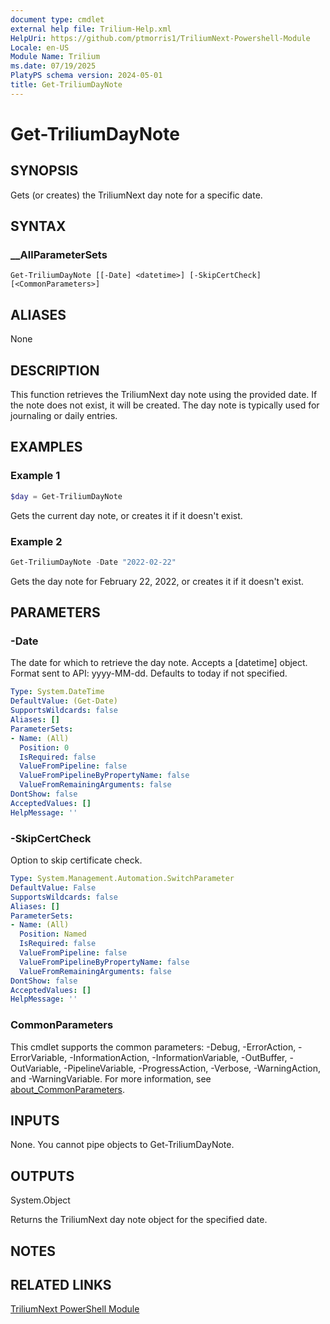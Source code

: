 ```yaml
---
document type: cmdlet
external help file: Trilium-Help.xml
HelpUri: https://github.com/ptmorris1/TriliumNext-Powershell-Module
Locale: en-US
Module Name: Trilium
ms.date: 07/19/2025
PlatyPS schema version: 2024-05-01
title: Get-TriliumDayNote
---
```


# Get-TriliumDayNote

## SYNOPSIS

Gets (or creates) the TriliumNext day note for a specific date.

## SYNTAX

### __AllParameterSets

```
Get-TriliumDayNote [[-Date] <datetime>] [-SkipCertCheck] [<CommonParameters>]
```

## ALIASES

None

## DESCRIPTION

This function retrieves the TriliumNext day note using the provided date.
If the note does not exist, it will be created.
The day note is typically used for journaling or daily entries.

## EXAMPLES

### Example 1

```powershell
$day = Get-TriliumDayNote
```

Gets the current day note, or creates it if it doesn't exist.

### Example 2

```powershell
Get-TriliumDayNote -Date "2022-02-22"
```

Gets the day note for February 22, 2022, or creates it if it doesn't exist.

## PARAMETERS

### -Date

The date for which to retrieve the day note.
Accepts a [datetime] object.
Format sent to API: yyyy-MM-dd.
Defaults to today if not specified.

```yaml
Type: System.DateTime
DefaultValue: (Get-Date)
SupportsWildcards: false
Aliases: []
ParameterSets:
- Name: (All)
  Position: 0
  IsRequired: false
  ValueFromPipeline: false
  ValueFromPipelineByPropertyName: false
  ValueFromRemainingArguments: false
DontShow: false
AcceptedValues: []
HelpMessage: ''
```

### -SkipCertCheck

Option to skip certificate check.

```yaml
Type: System.Management.Automation.SwitchParameter
DefaultValue: False
SupportsWildcards: false
Aliases: []
ParameterSets:
- Name: (All)
  Position: Named
  IsRequired: false
  ValueFromPipeline: false
  ValueFromPipelineByPropertyName: false
  ValueFromRemainingArguments: false
DontShow: false
AcceptedValues: []
HelpMessage: ''
```

### CommonParameters

This cmdlet supports the common parameters: -Debug, -ErrorAction, -ErrorVariable,
-InformationAction, -InformationVariable, -OutBuffer, -OutVariable, -PipelineVariable,
-ProgressAction, -Verbose, -WarningAction, and -WarningVariable. For more information, see
[about_CommonParameters](https://go.microsoft.com/fwlink/?LinkID=113216).

## INPUTS

None. You cannot pipe objects to Get-TriliumDayNote.

## OUTPUTS

System.Object

Returns the TriliumNext day note object for the specified date.

## NOTES

## RELATED LINKS

[TriliumNext PowerShell Module](https://github.com/ptmorris1/TriliumNext-Powershell-Module)
